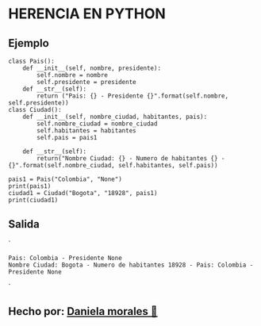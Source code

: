 # HERENCIA EN PYTHON

## Ejemplo

 
  
    class Pais():
        def __init__(self, nombre, presidente):
            self.nombre = nombre
            self.presidente = presidente
        def __str__(self):
            return ("Pais: {} - Presidente {}".format(self.nombre, self.presidente))
    class Ciudad():
        def __init__(self, nombre_ciudad, habitantes, pais):
            self.nombre_ciudad = nombre_ciudad
            self.habitantes = habitantes
            self.pais = pais1

        def __str__(self):
            return("Nombre Ciudad: {} - Numero de habitantes {} - {}".format(self.nombre_ciudad, self.habitantes, self.pais))

    pais1 = Pais("Colombia", "None")
    print(pais1)
    ciudad1 = Ciudad("Bogota", "18928", pais1)
    print(ciudad1)

## Salida
`

    Pais: Colombia - Presidente None
    Nombre Ciudad: Bogota - Numero de habitantes 18928 - Pais: Colombia - Presidente None

`

## Hecho por: <a href= "https://github.com/daniela2001-png">Daniela morales 🤗 